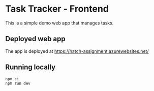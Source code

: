 # Task Tracker - Frontend

This is a simple demo web app that manages tasks.

## Deployed web app

The app is deployed at https://hatch-assignment.azurewebsites.net/

## Running locally

```bash
npm ci
npm run dev
```
